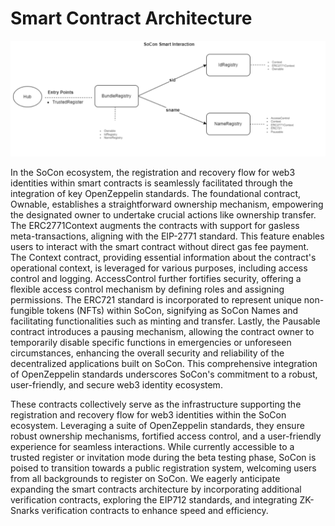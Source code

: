 # Smart Contract Architecture

![hub architecture](/img/contract-architecture.png)

In the SoCon ecosystem, the registration and recovery flow for web3 identities within smart contracts is seamlessly facilitated through the integration of key OpenZeppelin standards. The foundational contract, Ownable, establishes a straightforward ownership mechanism, empowering the designated owner to undertake crucial actions like ownership transfer. The ERC2771Context augments the contracts with support for gasless meta-transactions, aligning with the EIP-2771 standard. This feature enables users to interact with the smart contract without direct gas fee payment. The Context contract, providing essential information about the contract's operational context, is leveraged for various purposes, including access control and logging. AccessControl further fortifies security, offering a flexible access control mechanism by defining roles and assigning permissions. The ERC721 standard is incorporated to represent unique non-fungible tokens (NFTs) within SoCon, signifying as SoCon Names and facilitating functionalities such as minting and transfer. Lastly, the Pausable contract introduces a pausing mechanism, allowing the contract owner to temporarily disable specific functions in emergencies or unforeseen circumstances, enhancing the overall security and reliability of the decentralized applications built on SoCon. This comprehensive integration of OpenZeppelin standards underscores SoCon's commitment to a robust, user-friendly, and secure web3 identity ecosystem. 

These contracts collectively serve as the infrastructure supporting the registration and recovery flow for web3 identities within the SoCon ecosystem. Leveraging a suite of OpenZeppelin standards, they ensure robust ownership mechanisms, fortified access control, and a user-friendly experience for seamless interactions. While currently accessible to a trusted register or invitation mode during the beta testing phase, SoCon is poised to transition towards a public registration system, welcoming users from all backgrounds to register on SoCon. We eagerly anticipate expanding the smart contracts architecture by incorporating additional verification contracts, exploring the EIP712 standards, and integrating ZK-Snarks verification contracts to enhance speed and efficiency.
